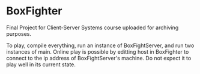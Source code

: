 # BoxFighter
Final Project for Client-Server Systems course uploaded for archiving purposes.

To play, compile everything, run an instance of BoxFightServer, and run two instances of main. Online play is possible by editting host in BoxFighter to connect to the ip address of BoxFightServer's machine. Do not expect it to play well in its current state.
